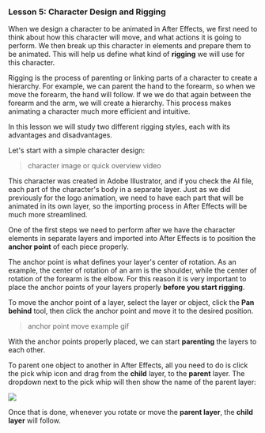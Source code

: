 ### Lesson 5: Character Design and Rigging

When we design a character to be animated in After Effects, we first need to think about how this character will move, and what actions it is going to perform. We then break up this character in elements and prepare them to be animated. This will help us define what kind of **rigging** we will use for this character.

Rigging is the process of parenting or linking parts of a character to create a hierarchy. For example, we can parent the hand to the forearm, so when we move the forearm, the hand will follow. If we we do that again between the forearm and the arm, we will create a hierarchy. This process makes animating a character much more efficient and intuitive.

In this lesson we will study two different rigging styles, each with its advantages and disadvantages.

Let's start with a simple character design:

>character image or quick overview video

This character was created in Adobe Illustrator, and if you check the AI file, each part of the character's body in a separate layer. Just as we did previously for the logo animation, we need to have each part that will be animated in its own layer, so the importing process in After Effects will be much more streamlined.

One of the first steps we need to perform after we have the character elements in separate layers and imported into After Effects is to position the **anchor point** of each piece properly.

The anchor point is what defines your layer's center of rotation. As an example, the center of rotation of an arm is the shoulder, while the center of rotation of the forearm is the elbow. For this reason it is very important to place the anchor points of your layers properly **before you start rigging**.

To move the anchor point of a layer, select the layer or object, click the **Pan behind** tool, then click the anchor point and move it to the desired position.

>anchor point move example gif

With the anchor points properly placed, we can start **parenting** the layers to each other.

To parent one object to another in After Effects, all you need to do is click the pick whip icon and drag from the **child** layer, to the **parent** layer. The dropdown next to the pick whip will then show the name of the parent layer:

![](/assets/unit3/parent_layers.gif)

Once that is done, whenever you rotate or move the **parent layer**, the **child layer** will follow.


